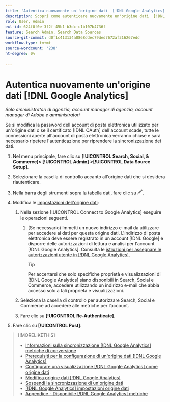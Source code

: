 ```yaml
---
title: 'Autentica nuovamente un''origine dati  [!DNL Google Analytics] '
description: Scopri come autenticare nuovamente un'origine dati  [!DNL Google Analytics]  se modifichi la password associata o se il certificato scade.
role: User, Admin
exl-id: 624f0f0e-3f2f-45b1-b3dc-c1b107b4736f
feature: Search Admin, Search Data Sources
source-git-commit: d0f1c413134a0868ddec79ded7672af316267edd
workflow-type: tm+mt
source-wordcount: '238'
ht-degree: 0%

---
```


# Autentica nuovamente un&#39;origine dati [!DNL Google Analytics]

*Solo amministratori di agenzia, account manager di agenzia, account manager di Adobe e amministratori*

Se si modifica la password dell&#39;account di posta elettronica utilizzato per un&#39;origine dati o se il certificato [!DNL OAuth] dell&#39;account scade, tutte le connessioni aperte all&#39;account di posta elettronica verranno chiuse e sarà necessario ripetere l&#39;autenticazione per riprendere la sincronizzazione dei dati.

1. Nel menu principale, fare clic su **[!UICONTROL Search, Social, & Commerce]> [!UICONTROL Admin] >[!UICONTROL Data Source Setup]**.

1. Selezionare la casella di controllo accanto all&#39;origine dati che si desidera riautenticare.

1. Nella barra degli strumenti sopra la tabella dati, fare clic su ![Modifica](/help/search-social-commerce/assets/edit.png "Modifica").

1. Modifica le [impostazioni dell&#39;origine dati](data-source-settings.md):

   1. Nella sezione [!UICONTROL Connect to Google Analytics] eseguire le operazioni seguenti.

      1. (Se necessario) Immetti un nuovo indirizzo e-mail da utilizzare per accedere ai dati per questa origine dati. L&#39;indirizzo di posta elettronica deve essere registrato in un account [!DNL Google] e disporre delle autorizzazioni di lettura e analisi per l&#39;account [!DNL Google Analytics]. Consulta le [istruzioni per assegnare le autorizzazioni utente in [!DNL Google Analytics]](https://support.google.com/analytics/answer/9305587).

         >[!TIP]
         >
         >Per accertarsi che solo specifiche proprietà e visualizzazioni di [!DNL Google Analytics] siano disponibili in Search, Social e Commerce, accedere utilizzando un indirizzo e-mail che abbia accesso solo a tali proprietà e visualizzazioni.

   1. Seleziona la casella di controllo per autorizzare Search, Social e Commerce ad accedere alle metriche per l’account.

   1. Fare clic su **[!UICONTROL Re-Authenticate]**.

1. Fare clic su **[!UICONTROL Post]**.

>[!MORELIKETHIS]
>
>* [Informazioni sulla sincronizzazione [!DNL Google Analytics] metriche di conversione](data-source-about.md)
>* [Prerequisiti per la configurazione di un&#39;origine dati [!DNL Google Analytics] ](data-source-prerequisites.md)
>* [Configurare una visualizzazione  [!DNL Google Analytics] come origine dati](data-source-configure.md)
>* [Modifica origine dati [!DNL Google Analytics] ](data-source-edit.md)
>* [Sospendi la sincronizzazione di un&#39;origine dati](data-source-pause.md)
>* [[!DNL Google Analytics] impostazioni origine dati](data-source-settings.md)
>* [Appendice - Disponibile [!DNL Google Analytics] metriche](data-source-ga-metrics.md)
